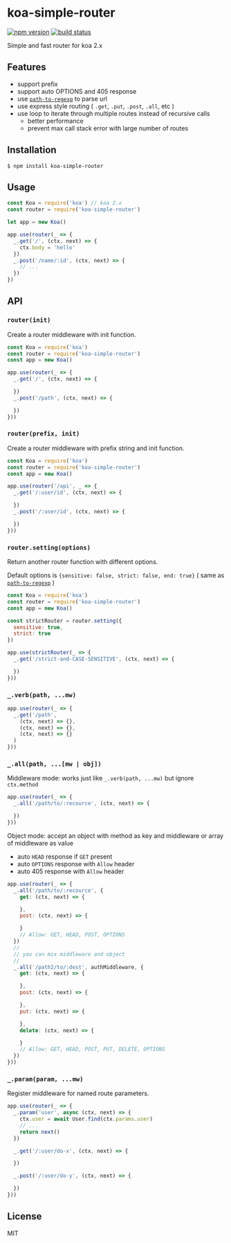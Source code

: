 
# koa-simple-router

[![npm version](https://img.shields.io/npm/v/koa-simple-router.svg)](https://npmjs.org/package/koa-simple-router)
[![build status](https://travis-ci.org/gyson/koa-simple-router.svg)](https://travis-ci.org/gyson/koa-simple-router)

Simple and fast router for koa 2.x

## Features

* support prefix
* support auto OPTIONS and 405 response
* use [`path-to-regexp`](https://github.com/pillarjs/path-to-regexp) to parse url
* use express style routing ( `.get`, `.put`, `.post`, `.all`, etc )
* use loop to iterate through multiple routes instead of recursive calls
  * better performance
  * prevent max call stack error with large number of routes

## Installation

```
$ npm install koa-simple-router
```

## Usage

```js
const Koa = require('koa') // koa 2.x
const router = require('koa-simple-router')

let app = new Koa()

app.use(router(_ => {
  _.get('/', (ctx, next) => {
    ctx.body = 'hello'
  })
  _.post('/name/:id', (ctx, next) => {
    // ...
  })
})
```

## API

### `router(init)`

Create a router middleware with init function.

```js
const Koa = require('koa')
const router = require('koa-simple-router')
const app = new Koa()

app.use(router(_ => {
  _.get('/', (ctx, next) => {

  })
  _.post('/path', (ctx, next) => {

  })
}))
```

### `router(prefix, init)`

Create a router middleware with prefix string and init function.

```js
const Koa = require('koa')
const router = require('koa-simple-router')
const app = new Koa()

app.use(router('/api', _ => {
  _.get('/:user/id', (ctx, next) => {

  })
  _.post('/:user/id', (ctx, next) => {

  })
}))
```

### `router.setting(options)`

Return another router function with different options.

Default options is `{sensitive: false, strict: false, end: true}` ( same as [`path-to-regexp`](https://github.com/pillarjs/path-to-regexp) )

```js
const Koa = require('koa')
const router = require('koa-simple-router')
const app = new Koa()

const strictRouter = router.setting({
  sensitive: true,
  strict: true
})

app.use(strictRouter(_ => {
  _.get('/strict-and-CASE-SENSITIVE', (ctx, next) => {

  })
}))
```

### `_.verb(path, ...mw)`

```js
app.use(router(_ => {
  _.get('/path',
    (ctx, next) => {},
    (ctx, next) => {},
    (ctx, next) => {}
  )
}))
```

### `_.all(path, ...[mw | obj])`

Middleware mode: works just like `_.verb(path, ...mw)` but ignore `ctx.method`

```js
app.use(router(_ => {
  _.all('/path/to/:recource', (ctx, next) => {

  })
}))
```

Object mode: accept an object with method as key and middleware or array of middleware as value

* auto `HEAD` response if `GET` present
* auto `OPTIONS` response with `Allow` header
* auto 405 response with `Allow` header

```js
app.use(router(_ => {
  _.all('/path/to/:recource', {
    get: (ctx, next) => {

    },
    post: (ctx, next) => {

    }
    // Allow: GET, HEAD, POST, OPTIONS
  })
  //
  // you can mix middleware and object
  //
  _.all('/path2/to/:dest', authMiddleware, {
    get: (ctx, next) => {

    },
    post: (ctx, next) => {

    },
    put: (ctx, next) => {

    },
    delete: (ctx, next) => {

    }
    // Allow: GET, HEAD, POST, PUT, DELETE, OPTIONS
  })
}))
```

### `_.param(param, ...mw)`

Register middleware for named route parameters.

```js
app.use(router(_ => {
  _.param('user', async (ctx, next) => {
    ctx.user = await User.find(ctx.params.user)
    // ...
    return next()
  })

  _.get('/:user/do-x', (ctx, next) => {

  })

  _.post('/:user/do-y', (ctx, next) => {

  })
}))

```

## License

MIT
